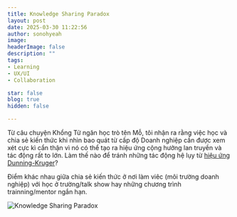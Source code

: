 ```yaml
---
title: Knowledge Sharing Paradox
layout: post
date: 2025-03-30 11:22:56
author: sonohyeah
image: 
headerImage: false
description: ""
tags:
- Learning
- UX/UI
- Collaboration

star: false
blog: true
hidden: false

---
```


Từ câu chuyện Khổng Tử ngăn học trò tên Mỗ, tôi nhận ra rằng việc học và chia sẻ kiến thức khi nhìn bao quát từ cấp độ Doanh nghiệp cần được xem xét cực kì cẩn thận vì nó có thể tạo ra hiệu ứng cộng hưởng lan truyền và tác động rất to lớn. Làm thế nào để tránh những tác động hệ lụy từ [hiệu ứng Dunning-Kruger](https://www.verywellmind.com/an-overview-of-the-dunning-kruger-effect-4160740)?

Điểm khác nhau giữa chia sẻ kiến thức ở nơi làm viêc (môi trường doanh nghiệp) với học ở trường/talk show hay những chương trình trainning/mentor ngắn hạn.

![Knowledge Sharing Paradox](/knowledge-sharing-paradox.png)